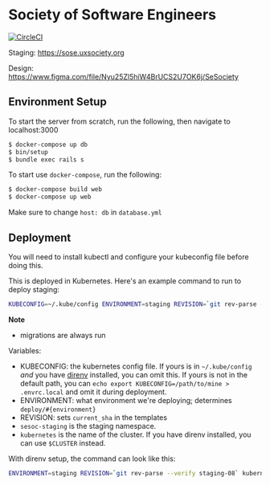 # Society of Software Engineers
[![CircleCI](https://circleci.com/gh/ChapmanCPSC/SE-Society/tree/master.svg?style=svg)](https://circleci.com/gh/ChapmanCPSC/SE-Society/tree/master)

Staging: https://sose.uxsociety.org

Design: https://www.figma.com/file/Nyu25Zl5hiW4BrUCS2U7OK6j/SeSociety

## Environment Setup

To start the server from scratch, run the following, then navigate to localhost:3000

```bash
$ docker-compose up db
$ bin/setup
$ bundle exec rails s
```

To start use `docker-compose`, run the following:

```bash
$ docker-compose build web
$ docker-compose up web
```

Make sure to change `host: db` in `database.yml`

## Deployment

You will need to install kubectl and configure your kubeconfig file before doing this.

This is deployed in Kubernetes. Here's an example command to run to deploy staging:

```sh
KUBECONFIG=~/.kube/config ENVIRONMENT=staging REVISION=`git rev-parse --verify staging-08` kubernetes-deploy sesoc-staging kubernetes-admin@kubernetes
```

**Note**
- migrations are always run

Variables:

- KUBECONFIG: the kubernetes config file. If yours is in `~/.kube/config` *and* you have [direnv](https://direnv.net) installed, you can omit this. If yours is not in the default path, you can `echo export KUBECONFIG=/path/to/mine > .envrc.local` and omit it during deployment.
- ENVIRONMENT: what environment we're deploying; determines `deploy/#{environment}`
- REVISION: sets `current_sha` in the templates
- `sesoc-staging` is the staging namespace.
- `kubernetes` is the name of the cluster. If you have direnv installed, you can use `$CLUSTER` instead.

With direnv setup, the command can look like this:

```sh
ENVIRONMENT=staging REVISION=`git rev-parse --verify staging-08` kubernetes-deploy sesoc-staging $CLUSTER
```
